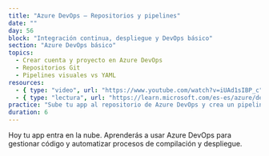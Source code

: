 ```yaml
---
title: "Azure DevOps – Repositorios y pipelines"
date: ""
day: 56
block: "Integración continua, despliegue y DevOps básico"
section: "Azure DevOps básico"
topics:
  - Crear cuenta y proyecto en Azure DevOps
  - Repositorios Git
  - Pipelines visuales vs YAML
resources:
  - { type: "video", url: "https://www.youtube.com/watch?v=iUAd1sIBP_c" }
  - { type: "lectura", url: "https://learn.microsoft.com/es-es/azure/devops/pipelines/get-started/pipelines-get-started" }
practice: "Sube tu app al repositorio de Azure DevOps y crea un pipeline visual básico."
duration: 6
---
```


Hoy tu app entra en la nube. Aprenderás a usar Azure DevOps para gestionar código y automatizar procesos de compilación y despliegue.